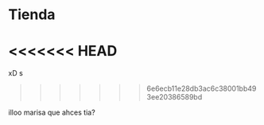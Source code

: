 # Tienda
<<<<<<< HEAD
=======
xD	s
>>>>>>> 6e6ecb11e28db3ac6c38001bb493ee20386589bd

illoo marisa que ahces tia?
